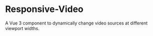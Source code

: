 # Responsive-Video
A Vue 3 component to dynamically change video sources at different viewport widths.
